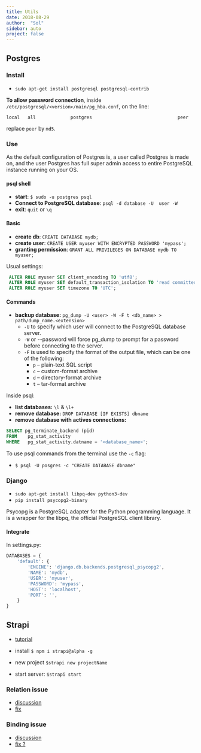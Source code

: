 ```yaml
---
title: Utils
date: 2018-08-29
author:  "Sol"
sidebar: auto
project: false
---
```



## Postgres

### Install

* `sudo apt-get install postgresql postgresql-contrib`

**To allow password connection**, inside `/etc/postgresql/<version>/main/pg_hba.conf`, on the line:
```
local   all             postgres                                peer
```
replace `peer` by `md5`.

### Use

As the default configuration of Postgres is, a user called Postgres is made on, and the user Postgres has full super admin access to entire PostgreSQL instance running on your OS.

#### psql shell

* **start**: `$ sudo -u postgres psql`
* **Connect to PostgreSQL database**: `psql -d database -U  user -W`
* **exit**: `quit` or `\q`

#### Basic

* **create db**: `CREATE DATABASE mydb;`
* **create user**: `CREATE USER myuser WITH ENCRYPTED PASSWORD 'mypass';`
* **granting permission**: `GRANT ALL PRIVILEGES ON DATABASE mydb TO myuser;`

Usual settings:
```sql
 ALTER ROLE myuser SET client_encoding TO 'utf8';
 ALTER ROLE myuser SET default_transaction_isolation TO 'read committed';
 ALTER ROLE myuser SET timezone TO 'UTC';
 ```

 #### Commands

 * **backup database:** `pg_dump -U <user> -W -F t <db_name> > path/dump_name.<extension>`
   * `-U` to specify which user will connect to the PostgreSQL database server.
   * `-W` or --password will force pg_dump to prompt for a password before connecting to the server.
   * `-F` is used to specify the format of the output file, which can be one of the following:
     * `p` – plain-text SQL script
     * `c` – custom-format archive
     * `d` – directory-format archive
     * `t` – tar-format archive

 Inside psql:
 * **list databases:** `\l` & `\l+`
 * **remove database:** `DROP DATABASE [IF EXISTS] dbname`
 * **remove database with actives connections:**
```sql
SELECT pg_terminate_backend (pid)
FROM	pg_stat_activity
WHERE	pg_stat_activity.datname = '<database_name>';
```

To use psql commands from the terminal use the `-c` flag:
* `$ psql -U posgres -c "CREATE DATABASE dbname"`

### Django

* `sudo apt-get install libpq-dev python3-dev`
* `pip install psycopg2-binary`

<Container type="info">

Psycopg is a PostgreSQL adapter for the Python programming language. It is a wrapper for the libpq, the official PostgreSQL client library.

</Container>

#### Integrate
In settings.py:
```py
DATABASES = {
    'default': {
        'ENGINE': 'django.db.backends.postgresql_psycopg2',
        'NAME': 'mydb',
        'USER': 'myuser',
        'PASSWORD': 'mypass',
        'HOST': 'localhost',
        'PORT': '',
    }
}
```







## Strapi

* [tutorial](https://blog.strapi.io/cooking-a-deliveroo-clone-with-nuxt-vue-js-graphql-strapi-and-stripe-setup-part-1-7/)

* install `$ npm i strapi@alpha -g`
* new project `$strapi new projectName`
* start server: `$strapi start`


### Relation issue

* [discussion](https://github.com/strapi/strapi/issues/2396)
* [fix](https://github.com/strapi/strapi/pull/2687/commits/8e2169f005d075d3c046a1af67091b541240261a)

### Binding issue

* [discussion](https://stackoverflow.com/questions/54357814/undefined-bindings-detected-when-compiling-select-query)
* [fix ?](https://github.com/strapi/strapi/pull/2687)